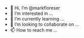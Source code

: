 - 👋 Hi, I’m @markfloreser
- 👀 I’m interested in ...
- 🌱 I’m currently learning ...
- 💞️ I’m looking to collaborate on ...
- 📫 How to reach me ...

<!---
markfloreser/markfloreser is a ✨ special ✨ repository because its `README.md` (this file) appears on your GitHub profile.
You can click the Preview link to take a look at your changes.
--->
